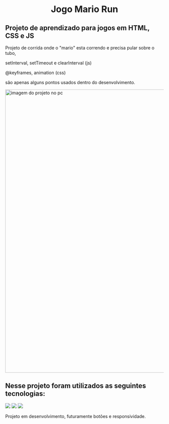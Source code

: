 <h1 align="center">Jogo Mario Run</h1>
<h2>Projeto de aprendizado para jogos em HTML, CSS e JS</h2>
<P> Projeto de corrida onde o "mario" esta correndo e precisa pular sobre o tubo,  </P> 
<P> setInterval, setTimeout e clearInterval (js) </P>
<P> @keyframes, animation  (css) </P>
<P> são apenas alguns pontos usados dentro do desenvolvimento. </P>
<P> 
<img class="img1" max width="900px" src="https://github.com/Brunnocgama/mario-run/blob/master/mario-jump-images/MarioJump%20-%20Gif.gif" alt="imagem do projeto no pc"/>
<h2>Nesse projeto foram utilizados as seguintes tecnologias:</h2>
<img  src="https://img.shields.io/badge/HTML5-E34F26?style=for-the-badge&logo=html5&logoColor=white"/>
<img src="https://img.shields.io/badge/CSS3-1572B6?style=for-the-badge&logo=css3&logoColor=white"/>
<img src="https://img.shields.io/badge/JavaScript-323330?style=for-the-badge&logo=javascript&logoColor=F7DF1E"/>
<br/>
</p>
<p>Projeto em desenvolvimento, futuramente botões e responsividade.</p>



